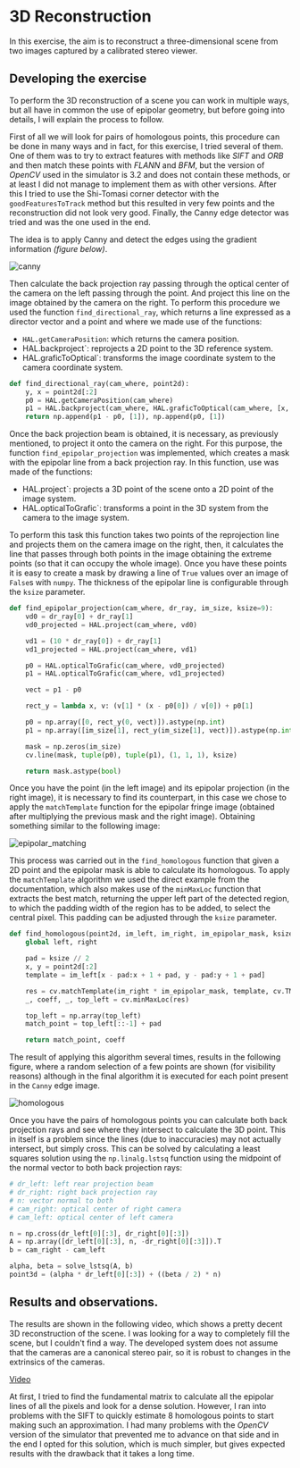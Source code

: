 # 3D Reconstruction

In this exercise, the aim is to reconstruct a three-dimensional scene from two images captured by a calibrated stereo viewer.

## Developing the exercise

To perform the 3D reconstruction of a scene you can work in multiple ways, but all have in common the use of epipolar geometry, but before going into details, I will explain the process to follow.

First of all we will look for pairs of homologous points, this procedure can be done in many ways and in fact, for this exercise, I tried several of them. One of them was to try to extract features with methods like *SIFT* and *ORB* and then match these points with *FLANN* and *BFM*, but the version of *OpenCV* used in the simulator is 3.2 and does not contain these methods, or at least I did not manage to implement them as with other versions. After this I tried to use the Shi-Tomasi corner detector with the `goodFeaturesToTrack` method but this resulted in very few points and the reconstruction did not look very good. Finally, the Canny edge detector was tried and was the one used in the end.

The idea is to apply Canny and detect the edges using the gradient information *(figure below)*. 

![canny](https://user-images.githubusercontent.com/35663120/119275926-30dda080-bc18-11eb-9d74-eff0c56acee5.png)

Then calculate the back projection ray passing through the optical center of the camera on the left passing through the point. And project this line on the image obtained by the camera on the right. To perform this procedure we used the function `find_directional_ray`, which returns a line expressed as a director vector and a point and where we made use of the functions:

- `HAL.getCameraPosition`: which returns the camera position.
- HAL.backproject`: reprojects a 2D point to the 3D reference system.
- HAL.graficToOptical`: transforms the image coordinate system to the camera coordinate system.

````python
def find_directional_ray(cam_where, point2d):
    y, x = point2d[:2]
    p0 = HAL.getCameraPosition(cam_where)
    p1 = HAL.backproject(cam_where, HAL.graficToOptical(cam_where, [x, y, 1]))[:3]
    return np.append(p1 - p0, [1]), np.append(p0, [1])
````

Once the back projection beam is obtained, it is necessary, as previously mentioned, to project it onto the camera on the right. For this purpose, the function `find_epipolar_projection` was implemented, which creates a mask with the epipolar line from a back projection ray. In this function, use was made of the functions:

- HAL.project`: projects a 3D point of the scene onto a 2D point of the image system. 
- HAL.opticalToGrafic`: transforms a point in the 3D system from the camera to the image system.

To perform this task this function takes two points of the reprojection line and projects them on the camera image on the right, then, it calculates the line that passes through both points in the image obtaining the extreme points (so that it can occupy the whole image). Once you have these points it is easy to create a mask by drawing a line of `True` values over an image of `False`s with `numpy`. The thickness of the epipolar line is configurable through the `ksize` parameter.

````python
def find_epipolar_projection(cam_where, dr_ray, im_size, ksize=9):
    vd0 = dr_ray[0] + dr_ray[1]
    vd0_projected = HAL.project(cam_where, vd0)

    vd1 = (10 * dr_ray[0]) + dr_ray[1]
    vd1_projected = HAL.project(cam_where, vd1)

    p0 = HAL.opticalToGrafic(cam_where, vd0_projected)
    p1 = HAL.opticalToGrafic(cam_where, vd1_projected)

    vect = p1 - p0

    rect_y = lambda x, v: (v[1] * (x - p0[0]) / v[0]) + p0[1]

    p0 = np.array([0, rect_y(0, vect)]).astype(np.int)
    p1 = np.array([im_size[1], rect_y(im_size[1], vect)]).astype(np.int)

    mask = np.zeros(im_size)
    cv.line(mask, tuple(p0), tuple(p1), (1, 1, 1), ksize)

    return mask.astype(bool)
````

Once you have the point (in the left image) and its epipolar projection (in the right image), it is necessary to find its counterpart, in this case we chose to apply the `matchTemplate` function for the epipolar fringe image (obtained after multiplying the previous mask and the right image). Obtaining something similar to the following image:

![epipolar_matching](https://user-images.githubusercontent.com/35663120/119275931-34712780-bc18-11eb-9a2c-f90e0e63e6e3.png)

This process was carried out in the `find_homologous` function that given a 2D point and the epipolar mask is able to calculate its homologous. To apply the `matchTemplate` algorithm we used the direct example from the documentation, which also makes use of the `minMaxLoc` function that extracts the best match, returning the upper left part of the detected region, to which the padding width of the region has to be added, to select the central pixel. This padding can be adjusted through the `ksize` parameter.

````python
def find_homologous(point2d, im_left, im_right, im_epipolar_mask, ksize=9):
    global left, right

    pad = ksize // 2
    x, y = point2d[:2]
    template = im_left[x - pad:x + 1 + pad, y - pad:y + 1 + pad]

    res = cv.matchTemplate(im_right * im_epipolar_mask, template, cv.TM_CCOEFF_NORMED)
    _, coeff, _, top_left = cv.minMaxLoc(res)

    top_left = np.array(top_left)
    match_point = top_left[::-1] + pad

    return match_point, coeff
````

The result of applying this algorithm several times, results in the following figure, where a random selection of a few points are shown (for visibility reasons) although in the final algorithm it is executed for each point present in the `Canny` edge image.

![homologous](https://user-images.githubusercontent.com/35663120/119275933-36d38180-bc18-11eb-9814-61b927e82a84.png)

Once you have the pairs of homologous points you can calculate both back projection rays and see where they intersect to calculate the 3D point. This in itself is a problem since the lines (due to inaccuracies) may not actually intersect, but simply cross. This can be solved by calculating a least squares solution using the `np.linalg.lstsq` function using the midpoint of the normal vector to both back projection rays:

````python
# dr_left: left rear projection beam
# dr_right: right back projection ray
# n: vector normal to both
# cam_right: optical center of right camera
# cam_left: optical center of left camera

n = np.cross(dr_left[0][:3], dr_right[0][:3])
A = np.array([dr_left[0][:3], n, -dr_right[0][:3]]).T
b = cam_right - cam_left

alpha, beta = solve_lstsq(A, b)
point3d = (alpha * dr_left[0][:3]) + ((beta / 2) * n)
````

## Results and observations.

The results are shown in the following video, which shows a pretty decent 3D reconstruction of the scene. I was looking for a way to completely fill the scene, but I couldn't find a way. The developed system does not assume that the cameras are a canonical stereo pair, so it is robust to changes in the extrinsics of the cameras.

[Video](https://user-images.githubusercontent.com/35663120/119276209-e3fac980-bc19-11eb-8bc8-4398c9cfa3ee.mp4)

At first, I tried to find the fundamental matrix to calculate all the epipolar lines of all the pixels and look for a dense solution. However, I ran into problems with the SIFT to quickly estimate 8 homologous points to start making such an approximation. I had many problems with the *OpenCV* version of the simulator that prevented me to advance on that side and in the end I opted for this solution, which is much simpler, but gives expected results with the drawback that it takes a long time.
